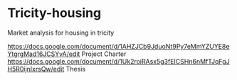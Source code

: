 # Tricity-housing
Market analysis for housing in tricity

https://docs.google.com/document/d/1AHZJCb9JduoNt9Py7eMmYZUYE8eYtgrgMad16JCSYvA/edit Project Charter
https://docs.google.com/document/d/1Uk2roiRAsx5g3fEICSHn6nMfTJqFgJH5R0ijnIxrsQw/edit Thesis
